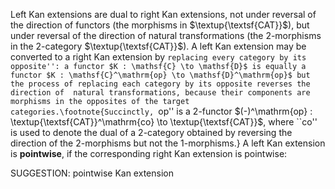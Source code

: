 Left Kan extensions are dual to right Kan extensions, not under reversal of the direction of functors (the morphisms in $\textup{\textsf{CAT}}$), but under reversal of the direction of natural transformations (the 2-morphisms in the 2-category $\textup{\textsf{CAT}}$). A left Kan extension may be converted to a right Kan extension by ``replacing every category by its opposite'': a functor $K : \mathsf{C} \to \mathsf{D}$ is equally a functor $K : \mathsf{C}^\mathrm{op} \to \mathsf{D}^\mathrm{op}$ but the process of replacing each category by its opposite reverses the direction of  natural transformations, because their components are morphisms in the opposites of the target categories.\footnote{Succinctly, ``op'' is a 2-functor $(-)^\mathrm{op} : \textup{\textsf{CAT}}^\mathrm{co} \to \textup{\textsf{CAT}}$, where ``co'' is used to denote the dual of a 2-category obtained by reversing the direction of the 2-morphisms but not the 1-morphisms.} A left Kan extension is **pointwise**, if the corresponding right Kan extension is pointwise:

SUGGESTION: pointwise Kan extension